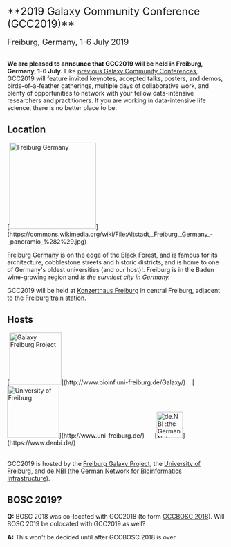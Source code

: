 <div class="center">
 <div style="font-size: x-large;"> **2019 Galaxy Community Conference (GCC2019)** </div><br />
 <div style="font-size: large;">Freiburg, Germany, 1-6 July 2019 </div>
 </div>

<br />

**We are pleased to announce that GCC2019 will be held in Freiburg, Germany, 1-6 July.**  Like [previous Galaxy Community Conferences](/src/gcc/index.md), GCC2019 will feature invited keynotes, accepted talks, posters, and demos, birds-of-a-feather gatherings, multiple days of collaborative work, and plenty of opportunities to network with your fellow data-intensive researchers and practitioners.  If you are working in data-intensive life science, there is no better place to be.

## Location

<div class="pull-right">
[<img src="/src/events/gcc2019/freiburg_street_thumb.jpg" alt="Freiburg Germany" width="200" />](https://commons.wikimedia.org/wiki/File:Altstadt,_Freiburg,_Germany_-_panoramio_%282%29.jpg)
</div>

[Freiburg Germany](https://visit.freiburg.de/en) is on the edge of the Black Forest, and is famous for its architecture, cobblestone streets and historic districts, and is home to one of Germany's oldest universities (and our host)!. Freiburg is in the Baden wine-growing region and *is the sunniest city in Germany.*

GCC2019 will be held at [Konzerthaus Freiburg](http://www.konzerthaus.freiburg.de/) in central Freiburg, adjacent to the [Freiburg train station](https://www.bahnhof.de/bahnhof-de/Freiburg__Breisgau__Hbf-1039062).


## Hosts

<div class="center">
[<img src="/src/images/logos/FreiburgGalaxyTeam.png" alt="Galaxy Freiburg Project" height="120" />](http://www.bioinf.uni-freiburg.de/Galaxy/) &nbsp;&nbsp; [<img src="/src/images/logos/UniFreiburg.png" alt="University of Freiburg" height="120" />](http://www.uni-freiburg.de/) &nbsp;&nbsp;&nbsp;&nbsp; [<img src="/src/images/logos/deNBILogo.png" alt="de.NBI :the German Network for Bioinformatics Infrastructure" height="60" />](https://www.denbi.de/)
</div>

<br />

GCC2019 is hosted by the [Freiburg Galaxy Project](http://www.bioinf.uni-freiburg.de/Galaxy/), the [University of Freiburg](http://www.uni-freiburg.de/), and [de.NBI (the German Network for Bioinformatics Infrastructure)](https://www.denbi.de/).


## BOSC 2019?

**Q:** BOSC 2018 was co-located with GCC2018 (to form [GCCBOSC 2018](https://gccbosc2018.sched.com/)).  Will BOSC 2019 be colocated with GCC2019 as well?

**A:** This won't be decided until after GCCBOSC 2018 is over.

